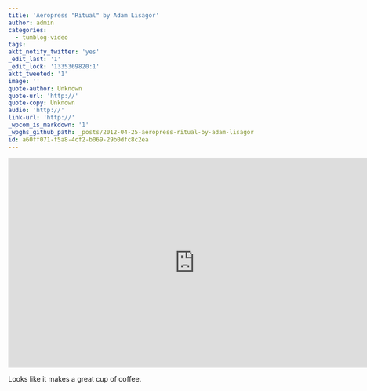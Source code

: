 ```yaml
---
title: 'Aeropress "Ritual" by Adam Lisagor'
author: admin
categories:
  - tumblog-video
tags: 
aktt_notify_twitter: 'yes'
_edit_last: '1'
_edit_lock: '1335369820:1'
aktt_tweeted: '1'
image: ''
quote-author: Unknown
quote-url: 'http://'
quote-copy: Unknown
audio: 'http://'
link-url: 'http://'
_wpcom_is_markdown: '1'
_wpghs_github_path: _posts/2012-04-25-aeropress-ritual-by-adam-lisagor.md
id: a60ff071-f5a8-4cf2-b069-29b0dfc8c2ea
---
```

<p><iframe src="http://player.vimeo.com/video/40980282?title=0&amp;byline=0&amp;portrait=0&amp;color=ffffff" width="760" height="428" frameborder="0" webkitAllowFullScreen mozallowfullscreen allowFullScreen></iframe></p>
<p>Looks like it makes a great cup of coffee.</p>
